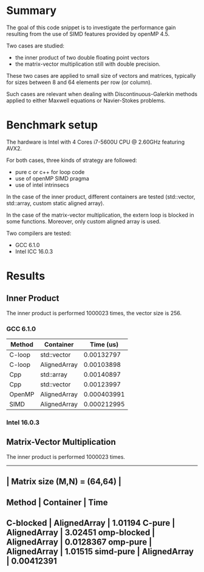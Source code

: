 # Summary

The goal of this code snippet is to investigate the performance gain
resulting from the use of SIMD features provided by openMP 4.5.

Two cases are studied:
- the inner product of two double floating point vectors
- the matrix-vector multiplication still with double precision.

These two cases are applied to small size of vectors and matrices,
typically for sizes between 8 and 64 elements per row (or column).

Such cases are relevant when dealing with Discontinuous-Galerkin
methods applied to either Maxwell equations or Navier-Stokes problems.

# Benchmark setup

The hardware is Intel with 4 Cores i7-5600U CPU @ 2.60GHz featuring
AVX2.

For both cases, three kinds of strategy are followed:
- pure c or c++ for loop code
- use of openMP SIMD pragma
- use of intel intrinsecs

In the case of the inner product, different containers are tested
(std::vector, std::array, custom static aligned array).

In the case of the matrix-vector multiplication, the extern loop is
blocked in some functions. Moreover, only custom aligned array is
used.

Two compilers are tested:
- GCC 6.1.0
- Intel ICC 16.0.3

# Results

## Inner Product

The inner product is performed 1000023 times, the vector size is 256.

### GCC 6.1.0

| Method  |     Container  |   Time (us) |
|---------|----------------|-------------|
| C-loop  |   std::vector  | 0.00132797  |
| C-loop  |  AlignedArray  | 0.00103898  |
| Cpp     |    std::array  | 0.00140897  |
| Cpp     |   std::vector  | 0.00123997  |
| OpenMP  |  AlignedArray  | 0.000403991 |
| SIMD    |  AlignedArray  | 0.000212995 |

### Intel 16.0.3


## Matrix-Vector Multiplication

The inner product is performed 1000023 times.

-------------------------------------------
| Matrix size (M,N) = (64,64)             |
-------------------------------------------
Method       |  Container     | Time
-------------------------------------------
C-blocked    |  AlignedArray  | 1.01194
C-pure       |  AlignedArray  | 3.02451
omp-blocked  |  AlignedArray  | 0.0128367
omp-pure     |  AlignedArray  | 1.01515
simd-pure    |  AlignedArray  | 0.00412391
-------------------------------------------
